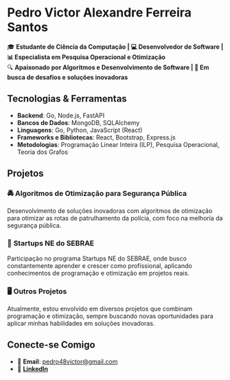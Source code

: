 # Pedro Victor Alexandre Ferreira Santos

🎓 **Estudante de Ciência da Computação | 💻 Desenvolvedor de Software | 📊 Especialista em Pesquisa Operacional e Otimização**  
🔍 **Apaixonado por Algoritmos e Desenvolvimento de Software | 🚀 Em busca de desafios e soluções inovadoras**

## Tecnologias & Ferramentas

- **Backend**: Go, Node.js, FastAPI  
- **Bancos de Dados**: MongoDB, SQLAlchemy  
- **Linguagens**: Go, Python, JavaScript (React)
- **Frameworks e Bibliotecas**: React, Bootstrap, Express.js  
- **Metodologias**: Programação Linear Inteira (ILP), Pesquisa Operacional, Teoria dos Grafos

## Projetos

### 🚔 **Algoritmos de Otimização para Segurança Pública**
Desenvolvimento de soluções inovadoras com algoritmos de otimização para otimizar as rotas de patrulhamento da polícia, com foco na melhoria da segurança pública.

### 💼 **Startups NE do SEBRAE**
Participação no programa Startups NE do SEBRAE, onde busco constantemente aprender e crescer como profissional, aplicando conhecimentos de programação e otimização em projetos reais.

### 🖥️ **Outros Projetos**
Atualmente, estou envolvido em diversos projetos que combinam programação e otimização, sempre buscando novas oportunidades para aplicar minhas habilidades em soluções inovadoras.

## Conecte-se Comigo

- 📧 **Email**: pedro48victor@gmail.com
- 🔗 **[LinkedIn](https://www.linkedin.com/in/ferreira-pedro/)**  
